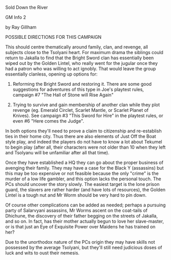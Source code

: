 Sold Down the River

GM Info 2

by Ray Gillham

POSSIBLE DIRECTIONS FOR THIS CAMPAIGN

This should centre thematically around family, clan, and revenge, all subjects close to the Tsolyani heart. For maximum drama the siblings could return to Jakalla to find that the Bright Sword clan has essentially been wiped out by the Golden Lintel, who really went for the jugular once they had a patron who was willing to act ignobly. That would leave the group essentially clanless, opening up options for:

1. Reforming the Bright Sword and restoring it. There are some good suggestions for adventures of this type in Joe's playtest rules, campaign #7 "The Hall of Stone will Rise Again"

2. Trying to survive and gain membership of another clan while they plot revenge (eg. Emerald Circlet, Scarlet Mantle, or Scarlet Planet of Knives). See campaign #3 "This Sword for Hire" in the playtest rules, or even #6 "Here comes the Judge".

In both options they'll need to prove a claim to citizenship and re-establish ties in their home city. Thus there are also elements of Just Off the Boat style play, and indeed the players do not have to know a lot about Tekumel to begin play (after all, their characters were not older than 10 when they left and Tsolyanu will be unfamiliar after all that time).

Once they have established a HQ they can go about the proper business of avenging their family. They may have a case for the Black Y (assassins) but this may be too expensive or not feasible because the only "crime" is the murder of a low life gambler, and this option lacks the personal touch. The PCs should uncover the story slowly. The easiest target is the lone prison guard, the slavers are rather harder (and have lots of resources), the Golden Lintel is a tough nut and Mr Worm should be very hard to pin down.

Of course other complications can be added as needed; perhaps a pursuing party of Salarvyani assassins, Mr Worms ascent on the coat-tails of Dhichune, the discovery of their father begging on the streets of Jakalla, and so on. In fact, has their mother actually begun to love her slave-master, or is that just an Eye of Exquisite Power over Maidens he has trained on her?

Due to the unorthodox nature of the PCs origin they may have skills not possessed by the average Tsolyani, but they'll still need judicious doses of luck and wits to oust their nemesis.